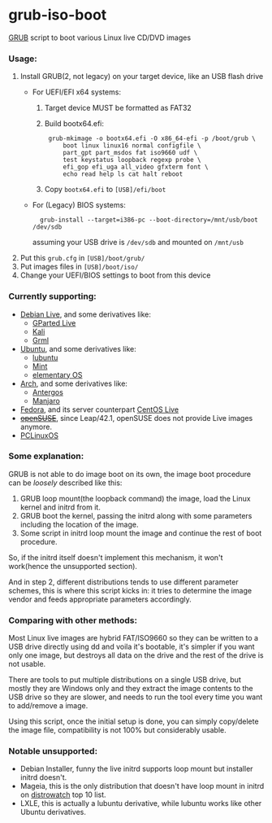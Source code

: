 # grub-iso-boot
[GRUB](https://www.gnu.org/software/grub/) script to boot various Linux live CD/DVD images

### Usage:

1. Install GRUB(2, not legacy) on your target device, like an USB flash drive
	- For UEFI/EFI x64 systems:
		1. Target device MUST be formatted as FAT32
		2. Build bootx64.efi:

				grub-mkimage -o bootx64.efi -O x86_64-efi -p /boot/grub \
					boot linux linux16 normal configfile \
					part_gpt part_msdos fat iso9660 udf \
					test keystatus loopback regexp probe \
					efi_gop efi_uga all_video gfxterm font \
					echo read help ls cat halt reboot

		3. Copy `bootx64.efi` to `[USB]/efi/boot`
	- For (Legacy) BIOS systems:

			grub-install --target=i386-pc --boot-directory=/mnt/usb/boot /dev/sdb

		assuming your USB drive is `/dev/sdb` and mounted on `/mnt/usb`
2. Put this `grub.cfg` in `[USB]/boot/grub/`
3. Put images files in `[USB]/boot/iso/`
4. Change your UEFI/BIOS settings to boot from this device

### Currently supporting:

* [Debian Live](http://live.debian.net/), and some derivatives like:
	- [GParted Live](http://gparted.org/livecd.php)
	- [Kali](https://www.kali.org/)
	- [Grml](https://grml.org/)
* [Ubuntu](http://www.ubuntu.com/), and some derivatives like:
	- [lubuntu](http://lubuntu.net/)
	- [Mint](http://www.linuxmint.com/)
	- [elementary OS](https://elementary.io/)
* [Arch](https://www.archlinux.org/), and some derivatives like:
	- [Antergos](http://antergos.com/)
	- [Manjaro](https://manjaro.github.io/)
* [Fedora](https://getfedora.org/), and its server counterpart [CentOS Live](https://www.centos.org/)
* ~~[openSUSE](https://www.opensuse.org/)~~, since Leap/42.1, openSUSE does not provide Live images anymore.
* [PCLinuxOS](http://www.pclinuxos.com/)

### Some explanation:

GRUB is not able to do image boot on its own, the image boot procedure can be _loosely_ described like this:

1. GRUB loop mount(the loopback command) the image, load the Linux kernel and initrd from it.
2. GRUB boot the kernel, passing the initrd along with some parameters including the location of the image.
3. Some script in initrd loop mount the image and continue the rest of boot procedure.

So, if the initrd itself doesn't implement this mechanism, it won't work(hence the unsupported section).

And in step 2, different distributions tends to use different parameter schemes,
this is where this script kicks in:
it tries to determine the image vendor and feeds appropriate parameters accordingly.

### Comparing with other methods:

Most Linux live images are hybrid FAT/ISO9660 so they can be written to a USB drive directly using dd and voila it's bootable, it's simpler if you want only one image, but destroys all data on the drive and the rest of the drive is not usable.

There are tools to put multiple distributions on a single USB drive, but mostly they are Windows only and they extract the image contents to the USB drive so they are slower, and needs to run the tool every time you want to add/remove a image.

Using this script, once the initial setup is done, you can simply copy/delete the image file, compatibility is not 100% but considerably usable.

### Notable unsupported:

* Debian Installer, funny the live initrd supports loop mount but installer initrd doesn't.
* Mageia, this is the only distribution that doesn't have loop mount in initrd on [distrowatch](http://distrowatch.com/) top 10 list.
* LXLE, this is actually a lubuntu derivative, while lubuntu works like other Ubuntu derivatives.


